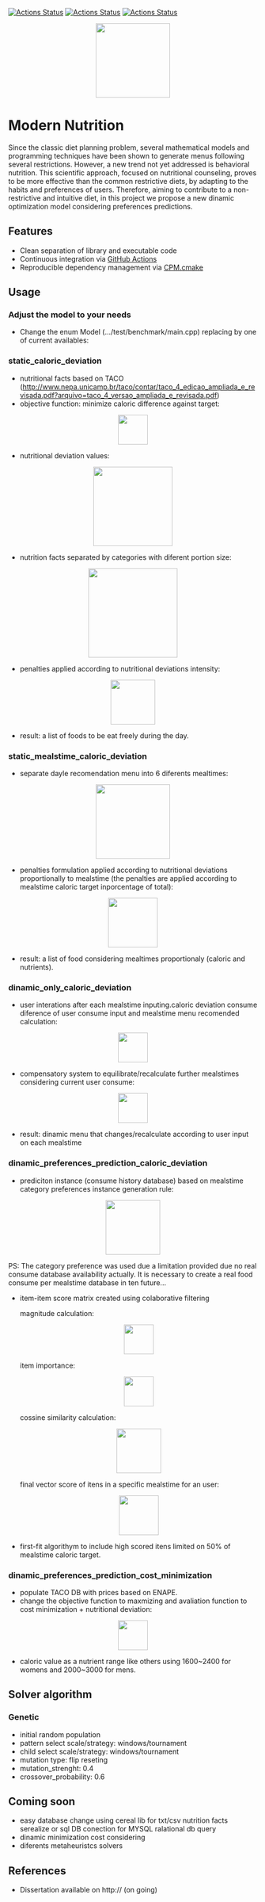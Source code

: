 [![Actions Status](https://github.com/TheLartians/ModernCppStarter/workflows/MacOS/badge.svg)](https://github.com/glauberss2007/modern-nutrition/actions)
[![Actions Status](https://github.com/TheLartians/ModernCppStarter/workflows/Windows/badge.svg)](https://github.com/glauberss2007/modern-nutrition/actions/actions)
[![Actions Status](https://github.com/TheLartians/ModernCppStarter/workflows/Ubuntu/badge.svg)](https://github.com/glauberss2007/modern-nutrition/actions/actions)

<p align="center">
  <img src="https://github.com/glauberss2007/modern-nutrition/blob/master/.github/workflows/images/model-fluxogram.png" height="150" width="auto" />
</p>

# Modern Nutrition

Since the classic diet planning problem, several mathematical models and programming techniques have been shown to generate menus following several restrictions. However, a new trend not yet addressed is behavioral nutrition. This scientific approach, focused on nutritional counseling, proves to be more effective than the common restrictive diets, by adapting to the habits and preferences of users. Therefore, aiming to contribute to a non-restrictive and intuitive diet, in this project we propose a new dinamic optimization model considering preferences predictions.

## Features

- Clean separation of library and executable code
- Continuous integration via [GitHub Actions](https://help.github.com/en/actions/)
- Reproducible dependency management via [CPM.cmake](https://github.com/TheLartians/CPM.cmake)

## Usage

### Adjust the model to your needs

- Change the enum Model (.../test/benchmark/main.cpp) replacing by one of current availables:

### static_caloric_deviation

- nutritional facts based on TACO (http://www.nepa.unicamp.br/taco/contar/taco_4_edicao_ampliada_e_revisada.pdf?arquivo=taco_4_versao_ampliada_e_revisada.pdf)
- objective function: minimize caloric difference against target:
<p align="center">
  <img src="https://github.com/glauberss2007/modern-nutrition/blob/master/.github/workflows/images/caloric-deviation.png" height="60" width="auto" />
</p>

- nutritional deviation values:
<p align="center">
  <img src="https://github.com/glauberss2007/modern-nutrition/blob/master/.github/workflows/images/nutritional-table.png" height="160" width="auto" />
</p>

- nutrition facts separated by categories with diferent portion size:
<p align="center">
  <img src="https://github.com/glauberss2007/modern-nutrition/blob/master/.github/workflows/images/taco-food-categories.png" height="180" width="auto" />
</p>

- penalties applied according to nutritional deviations intensity:
<p align="center">
  <img src="https://github.com/glauberss2007/modern-nutrition/blob/master/.github/workflows/images/penalties-static-model.png" height="90" width="auto" />
</p>

- result: a list of foods to be eat freely during the day.

### static_mealstime_caloric_deviation

- separate dayle recomendation menu into 6 diferents mealtimes:
<p align="center">
  <img src="https://github.com/glauberss2007/modern-nutrition/blob/master/.github/workflows/images/mealstime-division.png" height="150" width="auto" />
</p>

- penalties formulation applied according to nutritional deviations proportionally to mealstime (the penalties are applied according to mealstime caloric target inporcentage of total):

<p align="center">
  <img src="https://github.com/glauberss2007/modern-nutrition/blob/master/.github/workflows/images/mealstime-penalties.png" height="100" width="auto" />
</p>

- result: a list of food considering mealtimes proportionaly (caloric and nutrients).

### dinamic_only_caloric_deviation

- user interations after each mealstime inputing.caloric deviation consume
     diference of user consume input and mealstime menu recomended calculation:
<p align="center">
  <img src="https://github.com/glauberss2007/modern-nutrition/blob/master/.github/workflows/images/caloric-diference-calculation.png" height="60" width="auto" />
</p>

- compensatory system to equilibrate/recalculate further mealstimes considering current user consume:
<p align="center">
  <img src="https://github.com/glauberss2007/modern-nutrition/blob/master/.github/workflows/images/caloric-diference-calculation.png" height="60" width="auto" />
</p>

- result: dinamic menu that changes/recalculate according to user input on each mealstime

### dinamic_preferences_prediction_caloric_deviation

- prediciton instance (consume history database) based on mealstime category preferences
    instance generation rule:
<p align="center">
  <img src="https://github.com/glauberss2007/modern-nutrition/blob/master/.github/workflows/images/prediction-instance.png" height="110" width="auto" />
</p>
PS: The category preference was used due a limitation provided due no real consume database availability actually. It is necessary to create a real food consume per mealstime database in ten future...
    
- item-item score matrix created using colaborative filtering

    magnitude calculation:
    <p align="center">
    <img src="https://github.com/glauberss2007/modern-nutrition/blob/master/.github/workflows/images/prediction-magnitude.png" height="60" width="auto" />
    </p>
    
    item importance:
    <p align="center">
    <img src="https://github.com/glauberss2007/modern-nutrition/blob/master/.github/workflows/images/food-importance.png" height="60" width="auto" />
    </p>
    
    cossine similarity calculation:
    <p align="center">
    <img src="https://github.com/glauberss2007/modern-nutrition/blob/master/.github/workflows/images/prediction-similarity-cosseno-calculation.png" height="90" width="auto" />
    </p>
    
    final vector score of itens in a specific mealstime for an user:
    <p align="center">
    <img src="https://github.com/glauberss2007/modern-nutrition/blob/master/.github/workflows/images/food-score-based-on-item-mealstime-user.png" height="80" width="auto" />
    </p>

- first-fit algorithym to include high scored itens limited on 50% of mealstime caloric target.

### dinamic_preferences_prediction_cost_minimization

- populate TACO DB with prices based on ENAPE.
- change the objective function to maxmizing and avaliation function to cost minimization + nutritional deviation:
<p align="center">
    <img src="https://github.com/glauberss2007/modern-nutrition/blob/master/.github/workflows/images/cost-fitness-function.png" height="60" width="auto" />
    </p>

- caloric value as a nutrient range like others using 1600~2400 for womens and 2000~3000 for mens.

## Solver algorithm 

### Genetic
- initial random population
- pattern select scale/strategy: windows/tournament
- child select scale/strategy: windows/tournament
- mutation type: flip reseting
- mutation_strenght: 0.4
- crossover_probability: 0.6

## Coming soon
- easy database change using cereal lib for txt/csv nutrition facts serealize or sql DB conection for MYSQL ralational db query
- dinamic minimization cost considering
- diferents metaheuristcs solvers

## References

- Dissertation available on http:// (on going) 
